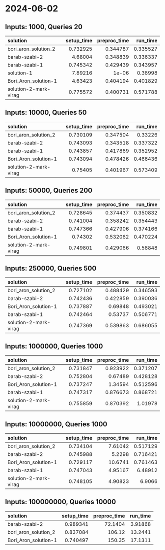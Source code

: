 # 2024-06-02

## Inputs: 1000, Queries 20

| solution              |   setup_time |   preproc_time |   run_time |
|:----------------------|-------------:|---------------:|-----------:|
| bori_aron_solution_2  |     0.732925 |       0.344787 |   0.335527 |
| barab-szabi-2         |     4.68004  |       0.348839 |   0.336337 |
| barab-szabi-1         |     0.745342 |       0.429439 |   0.343957 |
| solution-1            |     7.89216  |       1e-06    |   0.38998  |
| Bori_Aron_solution-1  |     4.63423  |       0.404194 |   0.401829 |
| solution-2-mark-virag |     0.775572 |       0.400731 |   0.571788 |

## Inputs: 10000, Queries 50

| solution              |   setup_time |   preproc_time |   run_time |
|:----------------------|-------------:|---------------:|-----------:|
| bori_aron_solution_2  |     0.730109 |       0.347504 |   0.33226  |
| barab-szabi-2         |     0.743093 |       0.343518 |   0.337322 |
| barab-szabi-1         |     0.743857 |       0.417869 |   0.352952 |
| Bori_Aron_solution-1  |     0.743094 |       0.478426 |   0.466436 |
| solution-2-mark-virag |     0.75405  |       0.401967 |   0.573409 |

## Inputs: 50000, Queries 200

| solution              |   setup_time |   preproc_time |   run_time |
|:----------------------|-------------:|---------------:|-----------:|
| bori_aron_solution_2  |     0.728645 |       0.374437 |   0.350832 |
| barab-szabi-2         |     0.741004 |       0.358242 |   0.354443 |
| barab-szabi-1         |     0.747366 |       0.427906 |   0.374166 |
| Bori_Aron_solution-1  |     0.74302  |       0.532062 |   0.470224 |
| solution-2-mark-virag |     0.749801 |       0.429066 |   0.58848  |

## Inputs: 250000, Queries 500

| solution              |   setup_time |   preproc_time |   run_time |
|:----------------------|-------------:|---------------:|-----------:|
| bori_aron_solution_2  |     0.727102 |       0.488429 |   0.346593 |
| barab-szabi-2         |     0.742436 |       0.422859 |   0.390036 |
| Bori_Aron_solution-1  |     0.737887 |       0.69848  |   0.493021 |
| barab-szabi-1         |     0.742464 |       0.53737  |   0.506771 |
| solution-2-mark-virag |     0.747369 |       0.539863 |   0.686055 |

## Inputs: 1000000, Queries 1000

| solution              |   setup_time |   preproc_time |   run_time |
|:----------------------|-------------:|---------------:|-----------:|
| bori_aron_solution_2  |     0.731847 |       0.923922 |   0.371207 |
| barab-szabi-2         |     0.752804 |       0.67489  |   0.428128 |
| Bori_Aron_solution-1  |     0.737247 |       1.34594  |   0.512596 |
| barab-szabi-1         |     0.747317 |       0.876673 |   0.868721 |
| solution-2-mark-virag |     0.755859 |       0.870392 |   1.01978  |

## Inputs: 10000000, Queries 1000

| solution              |   setup_time |   preproc_time |   run_time |
|:----------------------|-------------:|---------------:|-----------:|
| bori_aron_solution_2  |     0.734104 |        7.61042 |   0.517129 |
| barab-szabi-2         |     0.745988 |        5.2298  |   0.716421 |
| Bori_Aron_solution-1  |     0.729117 |       10.6741  |   0.761463 |
| barab-szabi-1         |     0.747043 |        4.95167 |   6.48912  |
| solution-2-mark-virag |     0.748105 |        4.90823 |   6.9066   |

## Inputs: 100000000, Queries 10000

| solution             |   setup_time |   preproc_time |   run_time |
|:---------------------|-------------:|---------------:|-----------:|
| barab-szabi-2        |     0.989341 |        72.1404 |    3.91868 |
| bori_aron_solution_2 |     0.837084 |       106.12   |   13.2441  |
| Bori_Aron_solution-1 |     0.740497 |       150.35   |   17.1311  |